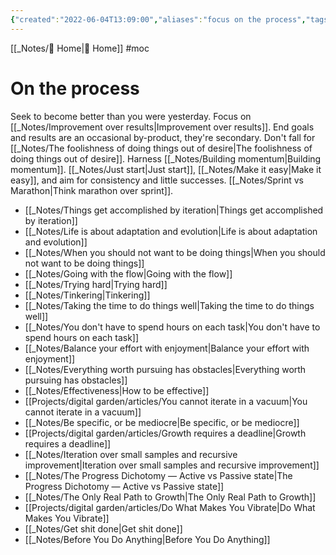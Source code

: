 ```yaml
---
{"created":"2022-06-04T13:09:00","aliases":"focus on the process","tags":["moc"],"dg-publish":true,"dg-path":"On the process MoC.md","permalink":"/on-the-process-mo-c/","dgPassFrontmatter":true,"updated":"2025-01-26T19:36:13.964+01:00"}
---
```


[[_Notes/ Home\| Home]] #moc 
# On the process

Seek to become better than you were yesterday. 
Focus on [[_Notes/Improvement over results\|Improvement over results]]. End goals and results are an occasional by-product, they're secondary. Don't fall for [[_Notes/The foolishness of doing things out of desire\|The foolishness of doing things out of desire]]. Harness [[_Notes/Building momentum\|Building momentum]]. 
[[_Notes/Just start\|Just start]], [[_Notes/Make it easy\|Make it easy]], and aim for consistency and little successes. [[_Notes/Sprint vs Marathon\|Think marathon over sprint]].

- [[_Notes/Things get accomplished by iteration\|Things get accomplished by iteration]]
- [[_Notes/Life is about adaptation and evolution\|Life is about adaptation and evolution]]
- [[_Notes/When you should not want to be doing things\|When you should not want to be doing things]]
- [[_Notes/Going with the flow\|Going with the flow]]
- [[_Notes/Trying hard\|Trying hard]]
- [[_Notes/Tinkering\|Tinkering]]
- [[_Notes/Taking the time to do things well\|Taking the time to do things well]]
- [[_Notes/You don't have to spend hours on each task\|You don't have to spend hours on each task]]
- [[_Notes/Balance your effort with enjoyment\|Balance your effort with enjoyment]]
- [[_Notes/Everything worth pursuing has obstacles\|Everything worth pursuing has obstacles]]
- [[_Notes/Effectiveness\|How to be effective]]
- [[Projects/digital garden/articles/You cannot iterate in a vacuum\|You cannot iterate in a vacuum]]
- [[_Notes/Be specific, or be mediocre\|Be specific, or be mediocre]]
- [[Projects/digital garden/articles/Growth requires a deadline\|Growth requires a deadline]]
- [[_Notes/Iteration over small samples and recursive improvement\|Iteration over small samples and recursive improvement]]
- [[_Notes/The Progress Dichotomy — Active vs Passive state\|The Progress Dichotomy — Active vs Passive state]]
- [[_Notes/The Only Real Path to Growth\|The Only Real Path to Growth]]
- [[Projects/digital garden/articles/Do What Makes You Vibrate\|Do What Makes You Vibrate]]
- [[_Notes/Get shit done\|Get shit done]]
- [[_Notes/Before You Do Anything\|Before You Do Anything]]